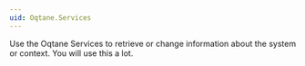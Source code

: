 ```yaml
---
uid: Oqtane.Services
---
```


Use the Oqtane Services to retrieve or change information about the system or context. You will use this a lot. 
